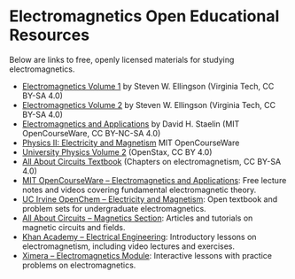 # Electromagnetics Open Educational Resources

Below are links to free, openly licensed materials for studying electromagnetics.

- [Electromagnetics Volume 1](https://doi.org/10.21061/electromagnetics-vol-1) by Steven W. Ellingson (Virginia Tech, CC BY-SA 4.0)
- [Electromagnetics Volume 2](https://doi.org/10.21061/electromagnetics-vol-2) by Steven W. Ellingson (Virginia Tech, CC BY-SA 4.0)
- [Electromagnetics and Applications](https://openlearninglibrary.mit.edu/assets/courseware/v1/5c3f476a4473ed57838d660c9f3df6c9/asset-v1:MITx+6.007+2T2019+type@asset+block/EM_App_Complete_v1.0.pdf) by David H. Staelin (MIT OpenCourseWare, CC BY-NC-SA 4.0)
- [Physics II: Electricity and Magnetism](https://ocw.mit.edu/courses/8-02x-physics-ii-electricity-and-magnetism-spring-2002/) MIT OpenCourseWare
- [University Physics Volume 2](https://openstax.org/details/books/university-physics-volume-2) (OpenStax, CC BY 4.0)
- [All About Circuits Textbook](https://www.allaboutcircuits.com/textbook/) (Chapters on electromagnetism, CC BY-SA 4.0)
- [MIT OpenCourseWare – Electromagnetics and Applications](https://ocw.mit.edu/courses/6-007-electromagnetic-energy-from-motors-to-lasers-spring-2011/): Free lecture notes and videos covering fundamental electromagnetic theory.
- [UC Irvine OpenChem – Electricity and Magnetism](https://ocw.uci.edu/courses/physics_3b_electricity_and_magnetism.html): Open textbook and problem sets for undergraduate electromagnetics.
- [All About Circuits – Magnetics Section](https://www.allaboutcircuits.com/textbook/magnetism/): Articles and tutorials on magnetic circuits and fields.
- [Khan Academy – Electrical Engineering](https://www.khanacademy.org/science/electrical-engineering): Introductory lessons on electromagnetism, including video lectures and exercises.
- [Ximera – Electromagnetics Module](https://ximera.osu.edu/electromagnetics/electromagnetics): Interactive lessons with practice problems on electromagnetics.
